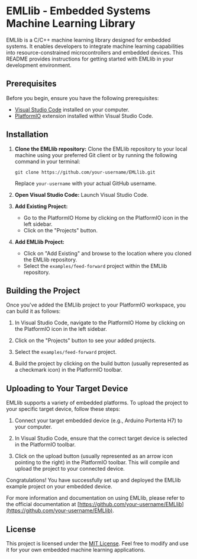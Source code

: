 # EMLlib - Embedded Systems Machine Learning Library

EMLlib is a C/C++ machine learning library designed for embedded systems. It enables developers to integrate machine learning capabilities into resource-constrained microcontrollers and embedded devices. This README provides instructions for getting started with EMLlib in your development environment.

## Prerequisites

Before you begin, ensure you have the following prerequisites:

- [Visual Studio Code](https://code.visualstudio.com/) installed on your computer.
- [PlatformIO](https://platformio.org/) extension installed within Visual Studio Code.

## Installation

1. **Clone the EMLlib repository:** Clone the EMLlib repository to your local machine using your preferred Git client or by running the following command in your terminal:

   ```
   git clone https://github.com/your-username/EMLlib.git
   ```

   Replace `your-username` with your actual GitHub username.

2. **Open Visual Studio Code:** Launch Visual Studio Code.

3. **Add Existing Project:**

   - Go to the PlatformIO Home by clicking on the PlatformIO icon in the left sidebar.
   - Click on the "Projects" button.

4. **Add EMLlib Project:**

   - Click on "Add Existing" and browse to the location where you cloned the EMLlib repository.
   - Select the `examples/feed-forward` project within the EMLlib repository.

## Building the Project

Once you've added the EMLlib project to your PlatformIO workspace, you can build it as follows:

1. In Visual Studio Code, navigate to the PlatformIO Home by clicking on the PlatformIO icon in the left sidebar.

2. Click on the "Projects" button to see your added projects.

3. Select the `examples/feed-forward` project.

4. Build the project by clicking on the build button (usually represented as a checkmark icon) in the PlatformIO toolbar.

## Uploading to Your Target Device

EMLlib supports a variety of embedded platforms. To upload the project to your specific target device, follow these steps:

1. Connect your target embedded device (e.g., Arduino Portenta H7) to your computer.

2. In Visual Studio Code, ensure that the correct target device is selected in the PlatformIO toolbar.

3. Click on the upload button (usually represented as an arrow icon pointing to the right) in the PlatformIO toolbar. This will compile and upload the project to your connected device.

Congratulations! You have successfully set up and deployed the EMLlib example project on your embedded device.

For more information and documentation on using EMLlib, please refer to the official documentation at [https://github.com/your-username/EMLlib](https://github.com/your-username/EMLlib).

## License

This project is licensed under the [MIT License](LICENSE). Feel free to modify and use it for your own embedded machine learning applications.

